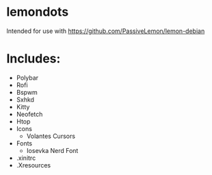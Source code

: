 # lemondots
Intended for use with https://github.com/PassiveLemon/lemon-debian </br>

# Includes: </br>
 - Polybar
 - Rofi
 - Bspwm
 - Sxhkd
 - Kitty
 - Neofetch
 - Htop
 - Icons
   - Volantes Cursors
 - Fonts
   - Iosevka Nerd Font
 - .xinitrc
 - .Xresources
